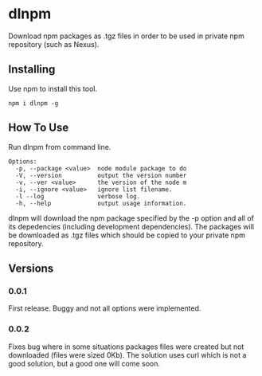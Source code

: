 # dlnpm
Download npm packages as .tgz files in order to be used in private npm repository (such as Nexus).

## Installing
Use npm to install this tool.
```
npm i dlnpm -g
```

## How To Use
Run dlnpm from command line.
```
Options:
  -p, --package <value>  node module package to do
  -V, --version          output the version number
  -v, --ver <value>      the version of the node m
  -i, --ignore <value>   ignore list filename.
  -l --log               verbose log.
  -h, --help             output usage information.
```
dlnpm will download the npm package specified by the -p option and all of its depedencies (including development dependencies). The packages will be downloaded as .tgz files which should be copied to your private npm repository.

## Versions
### 0.0.1
First release. Buggy and not all options were implemented.
### 0.0.2
Fixes bug where in some situations packages files were created but not downloaded (files were sized 0Kb).
The solution uses curl which is not a good solution, but a good one will come soon.